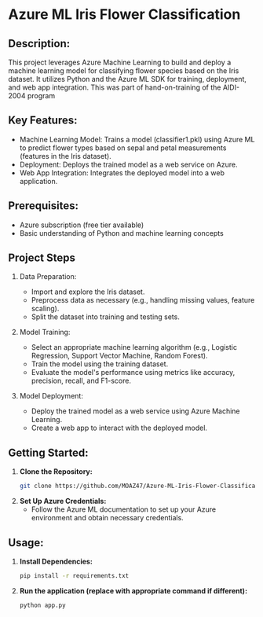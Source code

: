 # **Azure ML Iris Flower Classification**

## **Description:**

This project leverages Azure Machine Learning to build and deploy a machine learning model for classifying flower species based on the Iris dataset. 
It utilizes Python and the Azure ML SDK for training, deployment, and web app integration. This was part of hand-on-training of the AIDI-2004 program

## **Key Features:**

* Machine Learning Model: Trains a model (classifier1.pkl) using Azure ML to predict flower types based on sepal and petal measurements (features in the Iris dataset).
* Deployment: Deploys the trained model as a web service on Azure.
* Web App Integration: Integrates the deployed model into a web application.

## **Prerequisites:**

* Azure subscription (free tier available)
* Basic understanding of Python and machine learning concepts

## Project Steps

1. Data Preparation:

   - Import and explore the Iris dataset.
   - Preprocess data as necessary (e.g., handling missing values, feature scaling).
   - Split the dataset into training and testing sets.

2. Model Training:

   - Select an appropriate machine learning algorithm (e.g., Logistic Regression, Support Vector Machine, Random Forest).
   - Train the model using the training dataset.
   - Evaluate the model's performance using metrics like accuracy, precision, recall, and F1-score.

3. Model Deployment:

   - Deploy the trained model as a web service using Azure Machine Learning.
   - Create a web app to interact with the deployed model.

## **Getting Started:**

1. **Clone the Repository:**
   ```bash
   git clone https://github.com/MOAZ47/Azure-ML-Iris-Flower-Classification.git
   ```
2. **Set Up Azure Credentials:**
   - Follow the Azure ML documentation to set up your Azure environment and obtain necessary credentials.

## **Usage:**

1. **Install Dependencies:**
   ```bash
   pip install -r requirements.txt
   ```
2. **Run the application (replace with appropriate command if different):**
   ```bash
   python app.py
   ```
